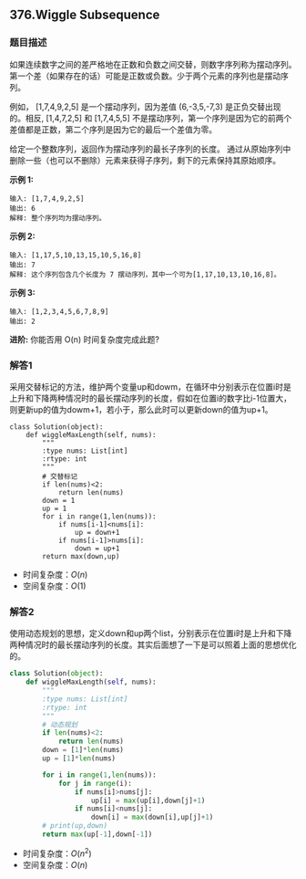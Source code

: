 ## 376.Wiggle Subsequence

### 题目描述

如果连续数字之间的差严格地在正数和负数之间交替，则数字序列称为摆动序列。第一个差（如果存在的话）可能是正数或负数。少于两个元素的序列也是摆动序列。

例如， [1,7,4,9,2,5] 是一个摆动序列，因为差值 (6,-3,5,-7,3) 是正负交替出现的。相反, [1,4,7,2,5] 和 [1,7,4,5,5] 不是摆动序列，第一个序列是因为它的前两个差值都是正数，第二个序列是因为它的最后一个差值为零。

给定一个整数序列，返回作为摆动序列的最长子序列的长度。 通过从原始序列中删除一些（也可以不删除）元素来获得子序列，剩下的元素保持其原始顺序。

**示例 1:**

```
输入: [1,7,4,9,2,5]
输出: 6 
解释: 整个序列均为摆动序列。
```

**示例 2:**

```
输入: [1,17,5,10,13,15,10,5,16,8]
输出: 7
解释: 这个序列包含几个长度为 7 摆动序列，其中一个可为[1,17,10,13,10,16,8]。
```

**示例 3:**

```
输入: [1,2,3,4,5,6,7,8,9]
输出: 2
```

**进阶:**
你能否用 O(n) 时间复杂度完成此题?



### 解答1

​	采用交替标记的方法，维护两个变量up和dowm，在循环中分别表示在位置i时是上升和下降两种情况时的最长摆动序列的长度，假如在位置i的数字比i-1位置大，则更新up的值为dowm+1，若小于，那么此时可以更新down的值为up+1。

```
class Solution(object):
    def wiggleMaxLength(self, nums):
        """
        :type nums: List[int]
        :rtype: int
        """
        # 交替标记
        if len(nums)<2:
            return len(nums)
        down = 1
        up = 1
        for i in range(1,len(nums)):
            if nums[i-1]<nums[i]:
                up = down+1
            if nums[i-1]>nums[i]:
                down = up+1
        return max(down,up)
```

- 时间复杂度：$O(n)$
- 空间复杂度：$O(1)$ 



### 解答2

​	使用动态规划的思想，定义down和up两个list，分别表示在位置i时是上升和下降两种情况时的最长摆动序列的长度。其实后面想了一下是可以照着上面的思想优化的。

```python
class Solution(object):
    def wiggleMaxLength(self, nums):
        """
        :type nums: List[int]
        :rtype: int
        """ 
        # 动态规划
        if len(nums)<2:
            return len(nums)
        down = [1]*len(nums)
        up = [1]*len(nums)

        for i in range(1,len(nums)):
            for j in range(i):
                if nums[i]>nums[j]:
                    up[i] = max(up[i],down[j]+1)
                if nums[i]<nums[j]:
                    down[i] = max(down[i],up[j]+1)
        # print(up,down)
        return max(up[-1],down[-1])
```

- 时间复杂度：$O(n^2)$
- 空间复杂度：$O(n)$ 